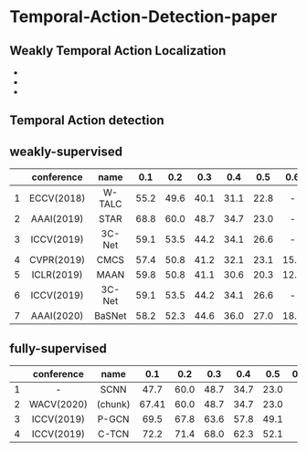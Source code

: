 # Temporal-Action-Detection-paper

## Weakly Temporal Action Localization
- 
- 
- 

## Temporal Action detection

## weakly-supervised

||conference|name|0.1|0.2|0.3|0.4|0.5|0.6|0.7|0.8|0.9|
|:---:|:---:|:---:|:---:|:---:|:---:|:---:|:---:|:---:|:---:|:---:|:---:|
|1|ECCV(2018)|W-TALC|55.2|49.6|40.1|31.1|22.8|-|7.6|-|-|
|2|AAAI(2019)|STAR|68.8|60.0|48.7|34.7|23.0|-|-|-|-|
|3|ICCV(2019)|3C-Net|59.1|53.5|44.2|34.1|26.6|-|8.1|-|-|
|4|CVPR(2019)|CMCS|57.4|50.8|41.2|32.1|23.1|15.0|7.0|-|-|
|5|ICLR(2019)|MAAN|59.8|50.8|41.1|30.6|20.3|12.0|6.9|-|-|
|6|ICCV(2019)|3C-Net|59.1|53.5|44.2|34.1|26.6|-|8.1|-|-|
|7|AAAI(2020)|BaSNet|58.2|52.3|44.6|36.0|27.0|18.6|10.4|3.9|0.5|

## fully-supervised

||conference|name|0.1|0.2|0.3|0.4|0.5|0.6|0.7|0.8|0.9|
|:---:|:---:|:---:|:---:|:---:|:---:|:---:|:---:|:---:|:---:|:---:|:---:|
|1|-|SCNN|47.7|60.0|48.7|34.7|23.0|-|-|-|-|
|2|WACV(2020)|(chunk)|67.41|60.0|48.7|34.7|23.0|-|-|-|-|
|3|ICCV(2019)|P-GCN|69.5|67.8|63.6|57.8|49.1|-|-|-|-|
|4|ICCV(2019)|C-TCN|72.2|71.4|68.0|62.3|52.1|-|-|-|-|
